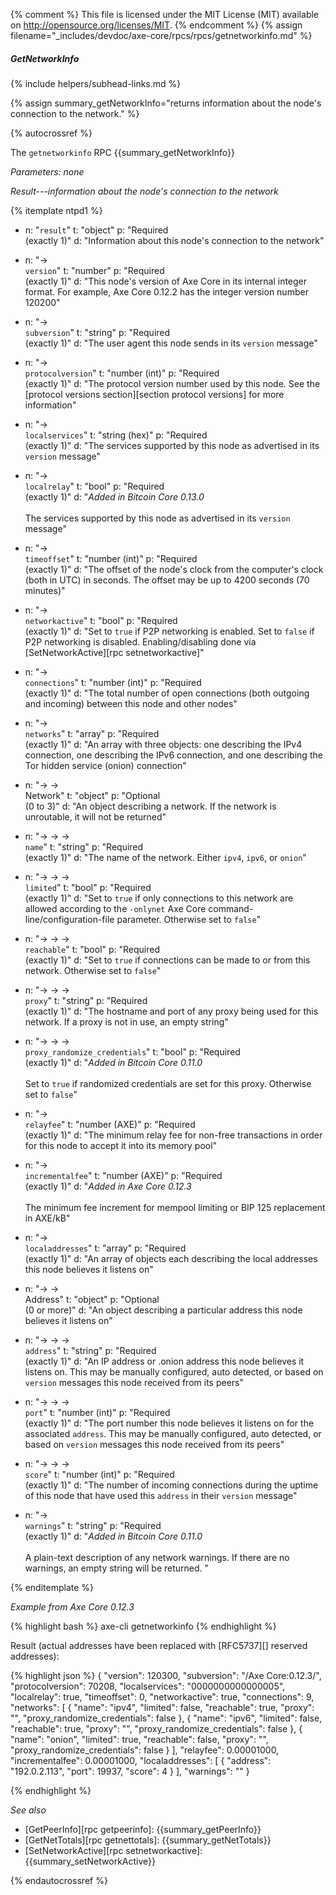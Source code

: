 {% comment %}
This file is licensed under the MIT License (MIT) available on
http://opensource.org/licenses/MIT.
{% endcomment %}
{% assign filename="_includes/devdoc/axe-core/rpcs/rpcs/getnetworkinfo.md" %}

##### GetNetworkInfo
{% include helpers/subhead-links.md %}

<!-- __ -->

{% assign summary_getNetworkInfo="returns information about the node's connection to the network." %}

{% autocrossref %}

The `getnetworkinfo` RPC {{summary_getNetworkInfo}}

*Parameters: none*

*Result---information about the node's connection to the network*

{% itemplate ntpd1 %}
- n: "`result`"
  t: "object"
  p: "Required<br>(exactly 1)"
  d: "Information about this node's connection to the network"

- n: "→<br>`version`"
  t: "number"
  p: "Required<br>(exactly 1)"
  d: "This node's version of Axe Core in its internal integer format.  For example, Axe Core 0.12.2 has the integer version number 120200"

- n: "→<br>`subversion`"
  t: "string"
  p: "Required<br>(exactly 1)"
  d: "The user agent this node sends in its `version` message"

- n: "→<br>`protocolversion`"
  t: "number (int)"
  p: "Required<br>(exactly 1)"
  d: "The protocol version number used by this node.  See the [protocol versions section][section protocol versions] for more information"

- n: "→<br>`localservices`"
  t: "string (hex)"
  p: "Required<br>(exactly 1)"
  d: "The services supported by this node as advertised in its `version` message"

- n: "→<br>`localrelay`"
  t: "bool"
  p: "Required<br>(exactly 1)"
  d: "*Added in Bitcoin Core 0.13.0*<br><br>The services supported by this node as advertised in its `version` message"

- n: "→<br>`timeoffset`"
  t: "number (int)"
  p: "Required<br>(exactly 1)"
  d: "The offset of the node's clock from the computer's clock (both in UTC) in seconds.  The offset may be up to 4200 seconds (70 minutes)"

- n: "→<br>`networkactive`"
  t: "bool"
  p: "Required<br>(exactly 1)"
  d: "Set to `true` if P2P networking is enabled.  Set to `false` if P2P networking is disabled. Enabling/disabling done via [SetNetworkActive][rpc setnetworkactive]"

- n: "→<br>`connections`"
  t: "number (int)"
  p: "Required<br>(exactly 1)"
  d: "The total number of open connections (both outgoing and incoming) between this node and other nodes"

- n: "→<br>`networks`"
  t: "array"
  p: "Required<br>(exactly 1)"
  d: "An array with three objects: one describing the IPv4 connection, one describing the IPv6 connection, and one describing the Tor hidden service (onion) connection"

- n: "→ →<br>Network<!--noref-->"
  t: "object"
  p: "Optional<br>(0 to 3)"
  d: "An object describing a network<!--noref-->.  If the network<!--noref--> is unroutable, it will not be returned"

- n: "→ → →<br>`name`"
  t: "string"
  p: "Required<br>(exactly 1)"
  d: "The name of the network<!--noref-->.  Either `ipv4`, `ipv6`, or `onion`"

- n: "→ → →<br>`limited`"
  t: "bool"
  p: "Required<br>(exactly 1)"
  d: "Set to `true` if only connections to this network<!--noref--> are allowed according to the `-onlynet` Axe Core command-line/configuration-file parameter.  Otherwise set to `false`"

- n: "→ → →<br>`reachable`"
  t: "bool"
  p: "Required<br>(exactly 1)"
  d: "Set to `true` if connections can be made to or from this network<!--noref-->.  Otherwise set to `false`"

- n: "→ → →<br>`proxy`"
  t: "string"
  p: "Required<br>(exactly 1)"
  d: "The hostname and port of any proxy being used for this network<!--noref-->.  If a proxy is not in use, an empty string"

- n: "→ → →<br>`proxy_randomize_credentials`"
  t: "bool"
  p: "Required<br>(exactly 1)"
  d: "*Added in Bitcoin Core 0.11.0*<br><br>Set to `true` if randomized credentials are set for this proxy. Otherwise set to `false`"

- n: "→<br>`relayfee`"
  t: "number (AXE)"
  p: "Required<br>(exactly 1)"
  d: "The minimum relay fee for non-free transactions in order for this node to accept it into its memory pool"

- n: "→<br>`incrementalfee`"
  t: "number (AXE)"
  p: "Required<br>(exactly 1)"
  d: "*Added in Axe Core 0.12.3*<br><br>The minimum fee increment for mempool limiting or BIP 125 replacement in AXE/kB"

- n: "→<br>`localaddresses`"
  t: "array"
  p: "Required<br>(exactly 1)"
  d: "An array of objects each describing the local addresses<!--noref--> this node believes it listens on"

- n: "→ →<br>Address<!--noref-->"
  t: "object"
  p: "Optional<br>(0 or more)"
  d: "An object describing a particular address<!--noref--> this node believes it listens on"

- n: "→ → →<br>`address`"
  t: "string"
  p: "Required<br>(exactly 1)"
  d: "An IP address or .onion address<!--noref--> this node believes it listens on.  This may be manually configured, auto detected, or based on `version` messages this node received from its peers"

- n: "→ → →<br>`port`"
  t: "number (int)"
  p: "Required<br>(exactly 1)"
  d: "The port number this node believes it listens on for the associated `address`.  This may be manually configured, auto detected, or based on `version` messages this node received from its peers"

- n: "→ → →<br>`score`"
  t: "number (int)"
  p: "Required<br>(exactly 1)"
  d: "The number of incoming connections during the uptime of this node that have used this `address` in their `version` message"

- n: "→<br>`warnings`"
  t: "string"
  p: "Required<br>(exactly 1)"
  d: "*Added in Bitcoin Core 0.11.0*<br><br>A plain-text description of any network warnings. If there are no warnings, an empty string will be returned. "

{% enditemplate %}

*Example from Axe Core 0.12.3*

{% highlight bash %}
axe-cli getnetworkinfo
{% endhighlight %}

Result (actual addresses<!--noref--> have been replaced with [RFC5737][] reserved addresses<!--noref-->):

{% highlight json %}
{
  "version": 120300,
  "subversion": "/Axe Core:0.12.3/",
  "protocolversion": 70208,
  "localservices": "0000000000000005",
  "localrelay": true,
  "timeoffset": 0,
  "networkactive": true,
  "connections": 9,
  "networks": [
    {
      "name": "ipv4",
      "limited": false,
      "reachable": true,
      "proxy": "",
      "proxy_randomize_credentials": false
    },
    {
      "name": "ipv6",
      "limited": false,
      "reachable": true,
      "proxy": "",
      "proxy_randomize_credentials": false
    },
    {
      "name": "onion",
      "limited": true,
      "reachable": false,
      "proxy": "",
      "proxy_randomize_credentials": false
    }
  ],
  "relayfee": 0.00001000,
  "incrementalfee": 0.00001000,
  "localaddresses": [
    {
      "address": "192.0.2.113",
      "port": 19937,
      "score": 4
    }
  ],
  "warnings": ""
}

{% endhighlight %}

*See also*

* [GetPeerInfo][rpc getpeerinfo]: {{summary_getPeerInfo}}
* [GetNetTotals][rpc getnettotals]: {{summary_getNetTotals}}
* [SetNetworkActive][rpc setnetworkactive]: {{summary_setNetworkActive}}

{% endautocrossref %}
